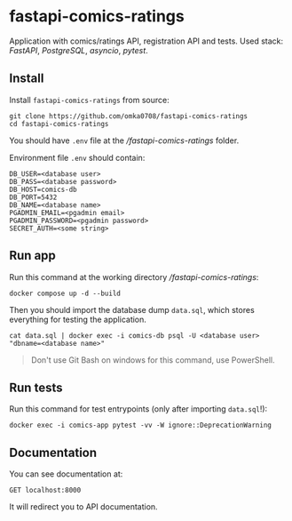 # fastapi-comics-ratings

Application with comics/ratings API, registration API and tests.
Used stack: *FastAPI*, *PostgreSQL*, *asyncio*, *pytest*.

## Install

Install `fastapi-comics-ratings` from source:

    git clone https://github.com/omka0708/fastapi-comics-ratings
    cd fastapi-comics-ratings
    
You should have `.env` file at the */fastapi-comics-ratings* folder.

Environment file `.env` should contain:
    
    DB_USER=<database user>
    DB_PASS=<database password>
    DB_HOST=comics-db
    DB_PORT=5432
    DB_NAME=<database name>
    PGADMIN_EMAIL=<pgadmin email>
    PGADMIN_PASSWORD=<pgadmin password>
    SECRET_AUTH=<some string>

## Run app

Run this command at the working directory */fastapi-comics-ratings*:

    docker compose up -d --build

Then you should import the database dump `data.sql`, which stores everything for testing the application.

    cat data.sql | docker exec -i comics-db psql -U <database user> "dbname=<database name>"

> Don't use Git Bash on windows for this command, use PowerShell.

## Run tests

Run this command for test entrypoints (only after importing `data.sql`!):

    docker exec -i comics-app pytest -vv -W ignore::DeprecationWarning

## Documentation

You can see documentation at:

    GET localhost:8000

It will redirect you to API documentation. 
